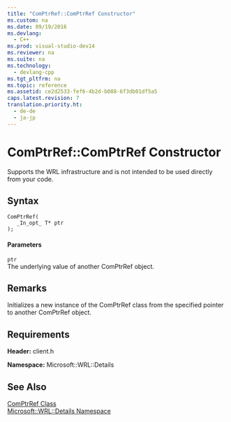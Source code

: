 ```yaml
---
title: "ComPtrRef::ComPtrRef Constructor"
ms.custom: na
ms.date: 09/19/2016
ms.devlang: 
  - C++
ms.prod: visual-studio-dev14
ms.reviewer: na
ms.suite: na
ms.technology: 
  - devlang-cpp
ms.tgt_pltfrm: na
ms.topic: reference
ms.assetid: ce2d2533-fef6-4b2d-b088-6f3db01df5a5
caps.latest.revision: 7
translation.priority.ht: 
  - de-de
  - ja-jp
---
```

# ComPtrRef::ComPtrRef Constructor
Supports the WRL infrastructure and is not intended to be used directly from your code.  
  
## Syntax  
  
```  
ComPtrRef(  
   _In_opt_ T* ptr  
);  
```  
  
#### Parameters  
 `ptr`  
 The underlying value of another ComPtrRef object.  
  
## Remarks  
 Initializes a new instance of the ComPtrRef class from the specified pointer to another ComPtrRef object.  
  
## Requirements  
 **Header:** client.h  
  
 **Namespace:** Microsoft::WRL::Details  
  
## See Also  
 [ComPtrRef Class](../vs140/ComPtrRef-Class.md)   
 [Microsoft::WRL::Details Namespace](../vs140/Microsoft--WRL--Details-Namespace.md)